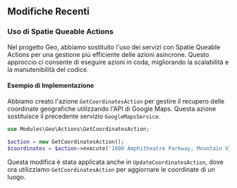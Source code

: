 ## Modifiche Recenti

### Uso di Spatie Queable Actions

Nel progetto Geo, abbiamo sostituito l'uso dei servizi con Spatie Queable Actions per una gestione più efficiente delle azioni asincrone. Questo approccio ci consente di eseguire azioni in coda, migliorando la scalabilità e la manutenibilità del codice.

#### Esempio di Implementazione

Abbiamo creato l'azione `GetCoordinatesAction` per gestire il recupero delle coordinate geografiche utilizzando l'API di Google Maps. Questa azione sostituisce il precedente servizio `GoogleMapsService`.

```php
use Modules\Geo\Actions\GetCoordinatesAction;

$action = new GetCoordinatesAction();
$coordinates = $action->execute('1600 Amphitheatre Parkway, Mountain View, CA');
```

Questa modifica è stata applicata anche in `UpdateCoordinatesAction`, dove ora utilizziamo `GetCoordinatesAction` per aggiornare le coordinate di un luogo. 